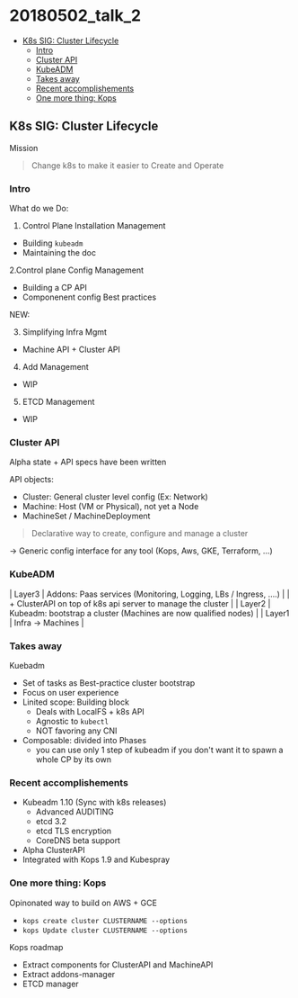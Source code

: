 # 20180502_talk_2

<!-- MarkdownTOC -->

- [K8s SIG: Cluster Lifecycle](#k8s-sig-cluster-lifecycle)
  - [Intro](#intro)
  - [Cluster API](#cluster-api)
  - [KubeADM](#kubeadm)
  - [Takes away](#takes-away)
  - [Recent accomplishements](#recent-accomplishements)
  - [One more thing: Kops](#one-more-thing-kops)

<!-- /MarkdownTOC -->


## K8s SIG: Cluster Lifecycle

Mission

>
> Change k8s to make it easier to Create and Operate
>


### Intro

What do we Do:
1. Control Plane Installation Management
  + Building `kubeadm`
  + Maintaining the doc

2.Control plane Config Management
  + Building a CP API
  + Componenent config Best practices

NEW:

3. Simplifying Infra Mgmt
  + Machine API + Cluster API

4. Add Management
  + WIP

5. ETCD Management
  + WIP



### Cluster API

Alpha state
\+ API specs have been written

API objects:
* Cluster: General cluster level config (Ex: Network)
* Machine: Host (VM or Physical), not yet a Node
* MachineSet / MachineDeployment

>
> Declarative way to create, configure and manage a cluster
>

-> Generic config interface for any tool (Kops, Aws, GKE, Terraform, ...)



### KubeADM

| Layer3 | Addons: Paas services (Monitoring, Logging, LBs / Ingress, ....)
|        | + ClusterAPI on top of k8s api server to manage the cluster     |
| Layer2 | Kubeadm: bootstrap a cluster (Machines are now qualified nodes) |
| Layer1 | Infra -> Machines |



### Takes away

Kuebadm
* Set of tasks as Best-practice cluster bootstrap
* Focus on user experience
* Linited scope: Building block
  + Deals with LocalFS + k8s API
  + Agnostic to `kubectl`
  + NOT favoring any CNI
* Composable: divided into Phases
  + you can use only 1 step of kubeadm if you don't want it to spawn a whole CP by its own



### Recent accomplishements

* Kubeadm 1.10 (Sync with k8s releases)
  + Advanced AUDITING
  + etcd 3.2
  + etcd TLS encryption
  + CoreDNS beta support
* Alpha ClusterAPI
* Integrated with Kops 1.9 and Kubespray



### One more thing: Kops

Opinonated way to build on AWS + GCE
* `kops create cluster CLUSTERNAME --options`
* `kops Update cluster CLUSTERNAME --options`

Kops roadmap
* Extract components for ClusterAPI and MachineAPI
* Extract addons-manager
* ETCD manager

